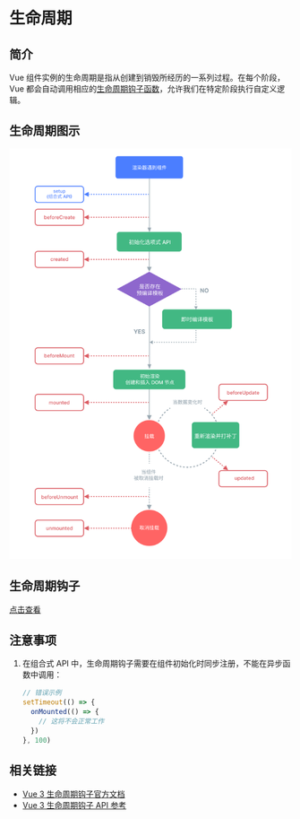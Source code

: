 # 生命周期

## 简介

Vue 组件实例的生命周期是指从创建到销毁所经历的一系列过程。在每个阶段，Vue 都会自动调用相应的[生命周期钩子函数](/vue/vue3/composition-api#%E7%94%9F%E5%91%BD%E5%91%A8%E6%9C%9F%E9%92%A9%E5%AD%90)，允许我们在特定阶段执行自定义逻辑。

## 生命周期图示

![Vue 3 生命周期](../images/lifecycle_zh-CN_vue3.png)

## 生命周期钩子

[点击查看](/vue/vue3/composition-api#%E7%94%9F%E5%91%BD%E5%91%A8%E6%9C%9F%E9%92%A9%E5%AD%90)

## 注意事项

1. 在组合式 API 中，生命周期钩子需要在组件初始化时同步注册，不能在异步函数中调用：
    ```js
    // 错误示例
    setTimeout(() => {
      onMounted(() => {
        // 这将不会正常工作
      })
    }, 100)
    ```

## 相关链接

- [Vue 3 生命周期钩子官方文档](https://cn.vuejs.org/guide/essentials/lifecycle.html)
- [Vue 3 生命周期钩子 API 参考](https://cn.vuejs.org/api/composition-api-lifecycle.html)
